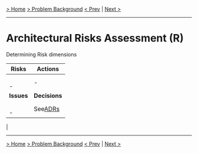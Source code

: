 [> Home](README.md)  [> Problem Background](README.md)
[< Prev](1.6.Assumptions.md)  |  [Next >](../2.Solution/README.md)

---

# Architectural Risks Assessment (R)

Determining Risk dimensions


| Risks        | Actions               |
| -------------- | ----------------------- |
| <br/>- <br/> | -                     |
| **Issues**   | **Decisions**         |
| <br/>- <br/> | See[ADRs](../5.ADRs)
 |

---



[> Home](README.md)  [> Problem Background](README.md)
[< Prev](1.6.Assumptions.md)  |  [Next >](../2.Solution/README.md)
